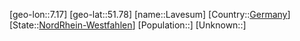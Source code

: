 ﻿---
location: [51.78,7.17]
type: City
tags:
- geo/City


SpocWebEntityId: 31890
isDeleted: false
confidential: public

---
[geo-lon::7.17]
[geo-lat::51.78]
[name::Lavesum]
[Country::[Germany](geo/Continent/Europe/Germany.md)]
[State::[NordRhein-Westfahlen](NordRhein-Westfahlen)]
[Population::]
[Unknown::]


